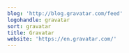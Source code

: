 ```yaml
---
blog: 'http://blog.gravatar.com/feed'
logohandle: gravatar
sort: gravatar
title: Gravatar
website: 'https://en.gravatar.com/'
---
```

